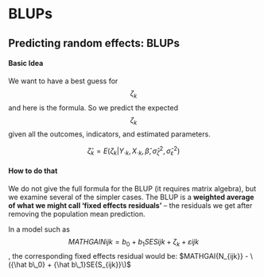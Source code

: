 # BLUPs

## Predicting random effects: BLUPs

#### Basic Idea

We want to have a best guess for $$\zeta_k$$ and here is the formula. So we predict the expected $$\zeta_k$$given all the outcomes, indicators, and estimated parameters.

$$
\hat\zeta_k = E(\zeta_k\vert Y_{\cdot k},X_{\cdot k}, \hat\beta,\hat\sigma_\zeta^2,\hat\sigma_\varepsilon^2)
$$

#### How to do that

We do not give the full formula for the BLUP \(it requires matrix algebra\), but we examine several of the simpler cases. The BLUP is a **weighted average of what we might call ‘fixed effects residuals’** – the residuals we get after removing the population mean prediction.

In a model such as $$MATHGAI{N{ijk}} = {b_0} + {b_1}SE{S{ijk}} + \zeta_k + {\varepsilon{ijk}}$$, the corresponding fixed effects residual would be: $MATHGAI{N_{ijk}} - \({\hat b\_0} + {\hat b\_1}SE{S_{ijk}}\)$

